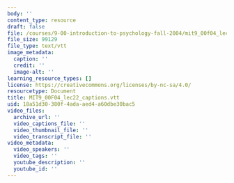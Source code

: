 ```yaml
---
body: ''
content_type: resource
draft: false
file: /courses/9-00-introduction-to-psychology-fall-2004/mit9_00f04_lec22_captions.vtt
file_size: 99129
file_type: text/vtt
image_metadata:
  caption: ''
  credit: ''
  image-alt: ''
learning_resource_types: []
license: https://creativecommons.org/licenses/by-nc-sa/4.0/
resourcetype: Document
title: MIT9_00F04_lec22_captions.vtt
uid: 18a51d30-380f-4ada-aed4-a60dbe30bac5
video_files:
  archive_url: ''
  video_captions_file: ''
  video_thumbnail_file: ''
  video_transcript_file: ''
video_metadata:
  video_speakers: ''
  video_tags: ''
  youtube_description: ''
  youtube_id: ''
---
```

